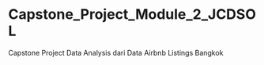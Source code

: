 # Capstone_Project_Module_2_JCDSOL
Capstone Project Data Analysis dari Data Airbnb Listings Bangkok
